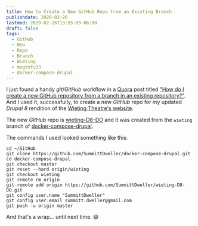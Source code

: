 ```yaml
---
title: How to Create a New GitHub Repo from an Existing Branch
publishdate: 2020-02-26
lastmod: 2020-02-26T13:55:09-06:00
draft: false
tags:
  - GitHub
  - New
  - Repo
  - Branch
  - Wieting
  - mogtofu33
  - docker-compose-drupal
---
```


I just found a handy _git_/_GitHub_ workflow in a [Quora](https://www.quora.com) post titled ["How do I create a new GitHub repository from a branch in an existing repository?"](https://www.quora.com/How-do-I-create-a-new-GitHub-repository-from-a-branch-in-an-existing-repository).  And I used it, successfully, to create a new _GitHub_ repo for my updated _Drupal 8_ rendition of the [Wieting Theatre's website](https://Wieting.TamaToledo.com).  

The new _GitHub_ repo is [wieting-D8-DO](https://github.com/SummittDweller/wieting-D8-DO) and it was created from the `wieting` branch of [docker-compose-drupal](https://github.com/SummittDweller/docker-compose-drupal).

The commands I used looked something like this:

```
cd ~/GitHub
git clone https://github.com/SummittDweller/docker-compose-drupal.git
cd docker-compose-drupal
git checkout master
git reset --hard origin/wieting
git checkout wieting
git remote rm origin
git remote add origin https://github.com/SummittDweller/wieting-D8-DO.git
git config user.name "SummittDweller"
git config user.email summitt.dweller@gmail.com
git push -u origin master
```

And that's a wrap... until next time.  :smile:
